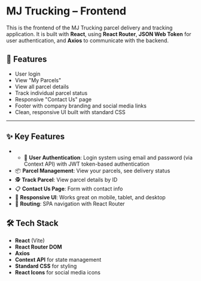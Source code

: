 # MJ Trucking – Frontend
This is the frontend of the MJ Trucking parcel delivery and tracking application. It is built with **React**, using **React Router**, **JSON Web Token** for user authentication, and **Axios** to communicate with the backend.

## 🚀 Features

- User login
- View "My Parcels"
- View all parcel details
- Track individual parcel status
- Responsive "Contact Us" page
- Footer with company branding and social media links
- Clean, responsive UI built with standard CSS 

---
## ✨ Key Features

- - 🔐 **User Authentication**: Login system using email and password (via Context API) with    JWT token-based authentication
- 📦 **Parcel Management**: View your parcels, see delivery status
- 🕵️ **Track Parcel**: View parcel details by ID
- 📋 **Contact Us Page**: Form with contact info
- 📱 **Responsive UI**: Works great on mobile, tablet, and desktop
- 🧭 **Routing**: SPA navigation with React Router

## 🛠 Tech Stack

- **React** (Vite)
- **React Router DOM**
- **Axios**
- **Context API** for state management
- **Standard CSS** for styling
- **React Icons** for social media icons




